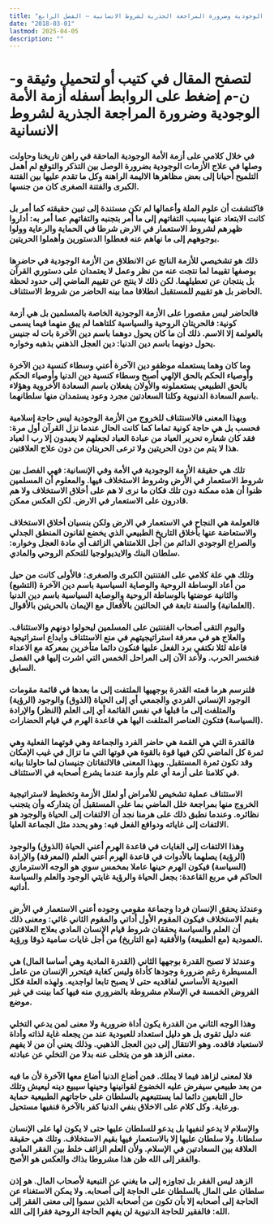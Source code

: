 ```yaml
---
title: "أزمة الأمة الوجودية وضرورة المراجعة الجذرية لشروط الانسانية – الفصل الرابع"
date: "2018-03-01"
lastmod: 2025-04-05
description: ""
---
```

# **لتصفح المقال في كتيب أو لتحميل وثيقة و-ن-م إضغط على الروابط أسفله** **أزمة الأمة الوجودية وضرورة المراجعة الجذرية لشروط الانسانية**

### في خلال كلامي على أزمة الأمة الوجودية الماحقة في راهن تاريخنا وحاولت وصلها في علاج الأزمات الوجودية بضرورة الوصل بين التذكر والتوقع لم أهمل التلميح أحيانا إلى بعض مظاهرها الاليمة الراهنة وكل ما تقدم عليها بين الفتنة الكبرى والفتنة الصغرى كان من جنسها.

### فاكتشفت أن علوم الملة وأعمالها لم تكن مستندة إلى تبين حقيقته كما أمر بل كانت الابتعاد عنها بسبب التفاتهم إلى ما أمر بتجنبه والتفاتهم عما أمر به: أداروا ظهرهم لشروط الاستعمار في الارض شرطا في الحماية والرعاية وولوا بوجوههم إلى ما نهاهم عنه فعطلوا الدستورين وأهملوا الحريتين.

### ذلك هو تشخيصي للأزمة الناتج عن الانطلاق من الأزمة الوجودية في حاضرها بوصفها تقييما لما نتجت عنه من نظر وعمل لا يعتمدان على دستوري القرآن بل ينتجان عن تعطيلهما. لكن ذلك لا ينتج عن تقييم الماضي إلى حدود لحظة الحاضر بل هو تقييم للمستقبل انطلاقا مما بينه الحاضر من شروط الاستئناف.

### فالحاضر ليس مقصورا على الأزمة الوجودية الخاصة بالمسلمين بل هي أزمة كونية: فالحريتان الروحية والسياسية كلتاهما لم يبق منهما فيما يسمى بالعولمة إلا الاسم. ذلك أن ما كان يحول دوهما باسم دين الآخرة بات له جنيس يحول دونهما باسم دين الدنيا: دين العجل الذهني بذهبه وخواره.

### وما كان وهما يستعمله موظفو دين الآخرة أعني وسطاء كنسية دين الآخرة وأوصياء الحكم بالحق الإلهي أصبح وسطاء كنسية دين الدنيا وأوصياء الحكم بالحق الطبيعي يستعملونه والأولان يفعلان باسم السعادة الأخروية وهؤلاء باسم السعادة الدنيوية وكلتا السعادتين مجرد وعود يستمدان منها سلطانهما.

### وبهذا المعنى فالاستئناف للخروج من الأزمة الوجودية ليس حاجة إسلامية فحسب بل هي حاجة كونية تماما كما كانت الحال عندما نزل القرآن أول مرة: فقد كان شعاره تحرير العباد من عبادة العباد لجعلهم لا يعبدون إلا رب ا لعباد هذا لا يتم من دون الحريتين ولا ترعى الحريتان من دون علاج العلاقتين.

### تلك هي حقيقة الأزمة الوجودية في الأمة وفي الإنسانية: فهي الفصل بين شروط الاستعمار في الأرض وشروط الاستخلاف فيها. والمعلوم أن المسلمين ظنوا أن هذه ممكنة دون تلك فكان ما نرى لا هم على أخلاق الاستخلاف ولا هم قادرون على الاستعمار في الارض. لكن العكس ممكن.

### فالعولمة هي النجاح في الاستعمار في الارض ولكن بنسيان أخلاق الاستخلاف والاستعاضة عنها بأخلاق التاريخ الطبيعي الذي يخضع لقانون المنطق الجدلي والصراع الوجودي الدائم من أجل اللامتناهي الزائف أي مادة العجل وخواره: سلطان البنك والايديولوجيا للتحكم الروحي والمادي.

### وتلك هي علة كلامي على الفتنتين الكبرى والصغرى: فالأولى كانت من حيل من أعاد الوساطة الروحية والوصاية السياسية باسم دين الآخرة (التشيع) والثانية عوضتها بالوساطة الروحية والوصاية السياسية باسم دين الدنيا (العلمانية) والسنة تابعة في الحالتين بالأفعال مع الإيمان بالحريتين بالأقوال.

### واليوم التقى أصحاب الفتنتين على المسلمين ليحولوا دونهم والاستئناف. والعلاج هو في معرفة استراتيجيتهم في منع الاستئناف وابداع استراتيجية فاعلة لئلا نكتفي برد الفعل عليها فنكون دائما متأخرين بمعركة مع الاعداء فنخسر الحرب. ولأعد الآن إلى المراحل الخمس التي اشرت إليها في الفصل السابق.

### فلنرسم هرما قمته القدرة بوجهيها الملتفت إلى ما بعدها في قائمة مقومات الوجود الإنساني الفردي والجمعي أي إلى الحياة (الذوق) والوجود (الرؤية) والمتلفت إلى ما قبلها في نفس القائمة أي إلى العلم (النظر) والإرادة (السياسة) فتكون العناصر المتلفت اليها هي قاعدة الهرم في قيام الحضارات.

### فالقدرة التي هي القمة هي حاضر الفرد والجماعة وهي قوتهما الفعلية وهي ثمرة كل الماضي لكن فيها قوة بالقوة هي قوتها التي ما تزال في غيب الإمكان وقد تكون ثمرة المستقبل. وبهذا المعنى فالالتفاتان جنيسان لما حاولنا بيانه في كلامنا على أزمة أي علم وأزمة عندما يشرع أصحابه في الاستئناف.

### الاستئناف عملية تشخيص للأمراض أو لعلل الأزمة وتخطيط لاستراتيجية الخروج منها بمراجعة خلل الماضي بما على المستقبل أن يتداركه وأن يتجنب نظائره. وعندما نطبق ذلك على هرمنا نجد أن الالتفات إلى الحياة والوجود هو الالتفات إلى غاياته ودوافع الفعل فيه: وهو يحدد مثل الجماعة العليا.

### وهذا الالتفات إلى الغايات في قاعدة الهرم أعني الحياة (الذوق) والوجود (الرؤية) يصلهما بالأدوات في قاعدة الهرم أعني العلم (المعرفة) والإرادة (السياسة) فيكون الهرم حينها عاملا بمخمس سوي هو الوجه الاسترمازي الحاكم في مربع القاعدة: بجعل الحياة والرؤية غايتي الوجود والعلم والسياسة أداتيه.

### وعندئذ يحقق الإنسان فردا وجماعة مقومي وجوده أعني الاستعمار في الأرض بقيم الاستخلاف فيكون المقوم الأول أداتي والمقوم الثاني غائي: ومعنى ذلك أن العلم والسياسة يحققان شروط قيام الإنسان المادي بعلاج العلاقتين العمودية (مع الطبيعة) والأفقية (مع التاريخ) من أجل غايات سامية ذوقا ورؤية.

### وعندئذ لا تصبح القدرة بوجهها الثاني (القدرة المادية وهي أساسا المال) هي المسيطرة رغم ضرورة وجودها كأداة وليس كغاية فيتحرر الإنسان من عامل العبودية الأساسي لفاقديه حتى لا يصبح تابعا لواجديه. ولهذه العلة فكل الفروض الخمسة في الإسلام مشروطة بالضروري منه فيها كما بينت في غير موضع.

### وهذا الوجه الثاني من القدرة يكون أداة ضرورية ولا معنى لمن يدعي التخلي عنه دليل تقوى بل هو دليل استعداد للعبودية عند من يجعله غاية لذاته وأداة لاستعباد فاقده. وهو الانتقال إلى دين العجل الذهبي. وذلك يعني أن من لا يفهم معنى الزهد هو من يتخلى عنه بدلا من التخلي عن عبادته.

### فلا لمعنى لزاهد فيما لا يملك. فمن أضاع الدنيا أضاع معها الآخرة لأن ما فيه من بعد طبيعي سيفرض عليه الخضوع لقوانينها وحينها سيبيع دينه ليعيش وتلك حال التابعين دائما لما يستتبعهم بالسلطان على حاجاتهم الطبيعية حماية ورعاية. وكل كلام على الاخلاق بنفي الدنيا كفر بالآخرة فنفيها مستحيل.

### والإسلام لا يدعو لنفيها بل يدعو للسلطان عليها حتى لا يكون لها على الإنسان سلطانا. ولا سلطان عليها إلا بالاستعمار فيها بقيم الاستخلاف. وتلك هي حقيقة العلاقة بين السعادتين في الإسلام. ولأن العلم الزائف خلط بين الفقر المادي والفقر إلى الله ظن هذا مشروطا بذاك والعكس هو الأصح.

### الزهد ليس الفقر بل تجاوزه إلى ما يغني عن التبعية لأصحاب المال. هو إذن سلطان على المال بالسلطان على الحاجة إلى أصحابه. ولا يمكن الاستغناء عن الحاجة إلى أصحابه إلا بأن تكون من أصحابه الذين سموا إلى معنى الفقر إلى الله: فالفقير للحاجة الدنيوية لن يفهم الحاجة الروحية فقرا إلى الله.

###
